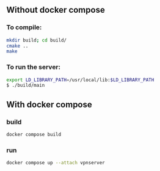 ## Without docker compose
### To compile: 
```bash
mkdir build; cd build/
cmake ..
make
```

### To run the server:
```bash
export LD_LIBRARY_PATH=/usr/local/lib:$LD_LIBRARY_PATH
$ ./build/main
```

## With docker compose
### build
```bash
docker compose build
```
### run
```bash
docker compose up --attach vpnserver
```